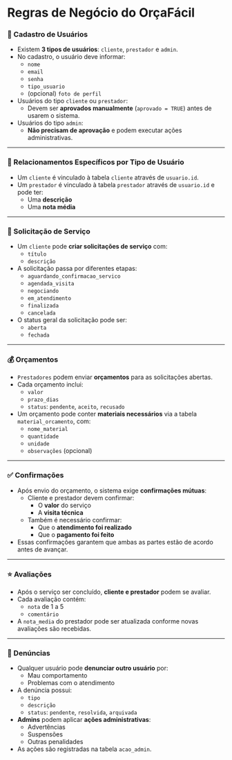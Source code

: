 # Regras de Negócio do OrçaFácil

### 👤 Cadastro de Usuários

- Existem **3 tipos de usuários**: `cliente`, `prestador` e `admin`.
- No cadastro, o usuário deve informar:
  - `nome`
  - `email`
  - `senha`
  - `tipo_usuario`
  - (opcional) `foto de perfil`
- Usuários do tipo `cliente` ou `prestador`:
  - Devem ser **aprovados manualmente** (`aprovado = TRUE`) antes de usarem o sistema.
- Usuários do tipo `admin`:
  - **Não precisam de aprovação** e podem executar ações administrativas.

---

### 👥 Relacionamentos Específicos por Tipo de Usuário

- Um `cliente` é vinculado à tabela `cliente` através de `usuario.id`.
- Um `prestador` é vinculado à tabela `prestador` através de `usuario.id` e pode ter:
  - Uma **descrição**
  - Uma **nota média**

---

### 📌 Solicitação de Serviço

- Um `cliente` pode **criar solicitações de serviço** com:
  - `título`
  - `descrição`
- A solicitação passa por diferentes etapas:
  - `aguardando_confirmacao_servico`
  - `agendada_visita`
  - `negociando`
  - `em_atendimento`
  - `finalizada`
  - `cancelada`
- O status geral da solicitação pode ser:
  - `aberta`
  - `fechada`

---

### 💰 Orçamentos

- `Prestadores` podem enviar **orçamentos** para as solicitações abertas.
- Cada orçamento inclui:
  - `valor`
  - `prazo_dias`
  - `status`: `pendente`, `aceito`, `recusado`
- Um orçamento pode conter **materiais necessários** via a tabela `material_orcamento`, com:
  - `nome_material`
  - `quantidade`
  - `unidade`
  - `observações` (opcional)

---

### ✅ Confirmações

- Após envio do orçamento, o sistema exige **confirmações mútuas**:
  - Cliente e prestador devem confirmar:
    - O **valor** do serviço
    - A **visita técnica**
  - Também é necessário confirmar:
    - Que o **atendimento foi realizado**
    - Que o **pagamento foi feito**
- Essas confirmações garantem que ambas as partes estão de acordo antes de avançar.

---

### ⭐ Avaliações

- Após o serviço ser concluído, **cliente e prestador** podem se avaliar.
- Cada avaliação contém:
  - `nota` de 1 a 5
  - `comentário`
- A `nota_media` do prestador pode ser atualizada conforme novas avaliações são recebidas.

---

### 🚨 Denúncias

- Qualquer usuário pode **denunciar outro usuário** por:
  - Mau comportamento
  - Problemas com o atendimento
- A denúncia possui:
  - `tipo`
  - `descrição`
  - `status`: `pendente`, `resolvida`, `arquivada`
- **Admins** podem aplicar **ações administrativas**:
  - Advertências
  - Suspensões
  - Outras penalidades
- As ações são registradas na tabela `acao_admin`.

